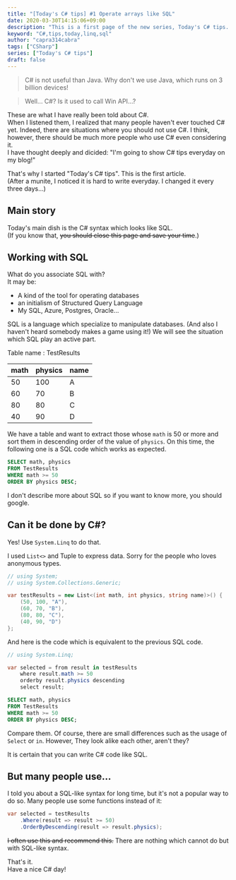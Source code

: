 ```yaml
---
title: "[Today's C# tips] #1 Operate arrays like SQL"
date: 2020-03-30T14:15:06+09:00
description: "This is a first page of the new series, Today's C# tips. I will talk about how to manipulate arrays like SQL."
keyword: "C#,tips,today,linq,sql"
author: "capra314cabra"
tags: ["CSharp"]
series: ["Today's C# tips"]
draft: false
---
```


> C# is not useful than Java. Why don't we use Java, which runs on 3 billion devices!

> Well... C#? Is it used to call Win API...?

These are what I have really been told about C#.  
When I listened them, I realized that many people haven't ever touched C# yet. Indeed, there are situations where you should not use C#. I think, however, there should be much more people who use C# even considering it.  
I have thought deeply and dicided: "I'm going to show C# tips everyday on my blog!"

That's why I started "Today's C# tips". This is the first article.  
(After a munite, I noticed it is hard to write everyday. I changed it every three days...)

## Main story

Today's main dish is the C# syntax which looks like SQL.  
(If you know that, ~~you should close this page and save your time~~.)

## Working with SQL

What do you associate SQL with?  
It may be:

- A kind of the tool for operating databases
- an initialism of Structured Query Language
- My SQL, Azure, Postgres, Oracle...

SQL is a language which specialize to manipulate databases. (And also I haven't heard somebody makes a game using it!) We will see the situation which SQL play an active part.

Table name : TestResults

|math|physics|name|
|:-----|:-----|:-----|
|50|100|A|
|60|70|B|
|80|80|C|
|40|90|D|

We have a table and want to extract those whose `math` is 50 or more and sort them in descending order of the value of `physics`. On this time, the following one is a SQL code which works as expected.

``` SQL
SELECT math, physics
FROM TestResults
WHERE math >= 50
ORDER BY physics DESC;
```

I don't describe more about SQL so if you want to know more, you should google.

## Can it be done by C#?

Yes! Use `System.Linq` to do that.

I used `List<>` and Tuple to express data. Sorry for the people who loves anonymous types.

``` C#
// using System;
// using System.Collections.Generic;

var testResults = new List<(int math, int physics, string name)>() {
    (50, 100, "A"),
    (60, 70, "B"),
    (80, 80, "C"),
    (40, 90, "D")
};
```

And here is the code which is equivalent to the previous SQL code.

``` C#
// using System.Linq;

var selected = from result in testResults
    where result.math >= 50
    orderby result.physics descending
    select result;
```

``` SQL
SELECT math, physics
FROM TestResults
WHERE math >= 50
ORDER BY physics DESC;
```

Compare them. Of course, there are small differences such as the usage of `Select` or `in`. However, They look alike each other, aren't they?

It is certain that you can write C# code like SQL.

## But many people use...

I told you about a SQL-like syntax for long time, but it's not a popular way to do so. Many people use some functions instead of it:

``` C#
var selected = testResults
    .Where(result => result >= 50)
    .OrderByDescending(result => result.physics);
```

~~I often use this and recommend this.~~ There are nothing which cannot do but with SQL-like syntax.

That's it.  
Have a nice C# day!